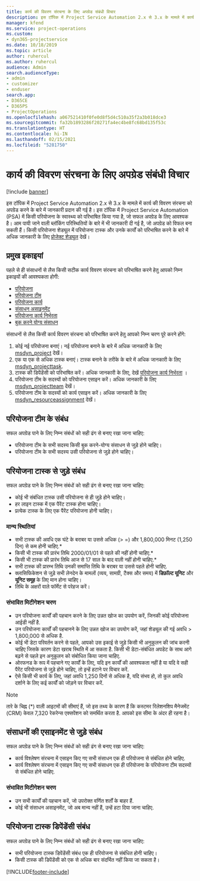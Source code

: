 ```yaml
---
title: कार्य की विवरण संरचना के लिए अपग्रेड संबंधी विचार
description: इस टॉपिक में Project Service Automation 2.x से 3.x के मामले में कार्य की विवरण संरचना को अपग्रेड करने के बारे में जानकारी प्रदान की गई है।
manager: kfend
ms.service: project-operations
ms.custom:
- dyn365-projectservice
ms.date: 10/18/2019
ms.topic: article
author: ruhercul
ms.author: ruhercul
audience: Admin
search.audienceType:
- admin
- customizer
- enduser
search.app:
- D365CE
- D365PS
- ProjectOperations
ms.openlocfilehash: a067521410f0fe0d8f5d4c510a35f2a3b018dce3
ms.sourcegitcommit: fa32b1893286f20271fa4ec4be8fc68bd135f53c
ms.translationtype: HT
ms.contentlocale: hi-IN
ms.lasthandoff: 02/15/2021
ms.locfileid: "5281750"
---
```

# <a name="upgrade-considerations-for-the-work-breakdown-structure"></a>कार्य की विवरण संरचना के लिए अपग्रेड संबंधी विचार

[!include [banner](../includes/psa-now-project-operations.md)]

इस टॉपिक में Project Service Automation 2.x से 3.x के मामले में कार्य की विवरण संरचना को अपग्रेड करने के बारे में जानकारी प्रदान की गई है। इस टॉपिक में Project Service Automation (PSA) में किसी परियोजना के स्वास्थ्य को परिभाषित किया गया है, जो सफल अपग्रेड के लिए आवश्यक है। आम पायी जाने वाली ब्लॉकिंग परिस्थितियों के बारे में भी जानकारी दी गई है, जो अपग्रेड को विफल बना सकती हैं। किसी परियोजना शेड्यूल में परियोजना टास्क और उनके कार्यों को परिभाषित करने के बारे में अधिक जानकारी के लिए [प्रोजेक्ट शेड्यूल](project-creating.md) देखें।

## <a name="key-entities"></a>प्रमुख इकाइयां
पहले से ही संसाधनों से लैस किसी सटीक कार्य विवरण संरचना को परिभाषित करने हेतु आपको निम्न इकाइयों की आवश्यकता होगी:

- [परियोजना](https://docs.microsoft.com/dynamics365/customerengagement/on-premises/developer/entities/msdyn_project)
- [परियोजना टीम](https://docs.microsoft.com/dynamics365/customerengagement/on-premises/developer/entities/msdyn_projectteam)
- [परियोजना कार्य](https://docs.microsoft.com/dynamics365/customerengagement/on-premises/developer/entities/msdyn_projecttask)
- [संसाधन असाइनमेंट](https://docs.microsoft.com/dynamics365/customerengagement/on-premises/developer/entities/msdyn_resourceassignment)
- [परियोजना कार्य निर्भरता](https://docs.microsoft.com/dynamics365/customerengagement/on-premises/developer/entities/msdyn_projecttaskdependency)
- [बुक करने योग्य संसाधन](https://docs.microsoft.com/dynamics365/customerengagement/on-premises/developer/entities/bookableresource)

संसाधनों से लैस किसी कार्य विवरण संरचना को परिभाषित करने हेतु आपको निम्न चरण पूरे करने होंगे:

1. कोई नई परियोजना बनाएं। नई परियोजना बनाने के बारे में अधिक जानकारी के लिए [msdyn_project](https://docs.microsoft.com/dynamics365/customerengagement/on-premises/developer/entities/msdyn_project) देखें।
2. एक या एक से अधिक टास्क बनाएं। टास्क बनाने के तरीके के बारे में अधिक जानकारी के लिए [msdyn_projecttask](https://docs.microsoft.com/dynamics365/customerengagement/on-premises/developer/entities/msdyn_projecttask).
3. टास्क की डिपेंडेंसी को परिभाषित करें। अधिक जानकारी के लिए, देखें [परियोजना कार्य निर्भरता](https://docs.microsoft.com/dynamics365/customerengagement/on-premises/developer/entities/msdyn_projecttaskdependency) ।
4. परियोजना टीम के सदस्यों को परियोजना एसाइन करें। अधिक जानकारी के लिए [msdyn_projectteam](https://docs.microsoft.com/dynamics365/customerengagement/on-premises/developer/entities/msdyn_projectteam) देखें।
5. परियोजना टीम के सदस्यों को कार्य एसाइन करें। अधिक जानकारी के लिए [msdyn_resourceassignment](https://docs.microsoft.com/dynamics365/customerengagement/on-premises/developer/entities/msdyn_resourceassignment) देखें।

## <a name="project-team-relationships"></a>परियोजना टीम के संबंध

सफल अपग्रेड पाने के लिए निम्न संबंधों को सही ढंग से बनाए रखा जाना चाहिए:
- परियोजना टीम के सभी सदस्य किसी बुक करने-योग्य संसाधन से जुड़े होने चाहिए।
- परियोजना टीम के सभी सदस्य उसी परियोजना से जुड़े होने चाहिए। 

## <a name="project-task-relationships"></a>परियोजना टास्क से जुड़े संबंध
सफल अपग्रेड पाने के लिए निम्न संबंधों को सही ढंग से बनाए रखा जाना चाहिए:

- कोई भी संबंधित टास्क उसी परियोजना से ही जुड़े होने चाहिए।
- हर लाइन टास्क में एक पैरेंट टास्क होना चाहिए।
- प्रत्येक टास्क के लिए एक पैरेंट परियोजना होनी चाहिए।

### <a name="valid-conditions"></a>मान्य स्थितियां

- सभी टास्क की अवधि एक घंटे के बराबर या उससे अधिक (> =) और 1,800,000 मिनट (1,250 दिन) से कम होनी चाहिए.*
- किसी भी टास्क की प्रारंभ तिथि 2000/01/01 से पहले की नहीं होनी चाहिए.*
- किसी भी टास्क की प्रारंभ तिथि आज से 17 साल के बाद वाली नहीं होनी चाहिए.*
- सभी टास्क की प्रारम्भ तिथि उनकी समाप्ति तिथि के बराबर या उससे पहले होनी चाहिए.
- क्लासिफिकेशन से जुड़े सभी लेनदेन के मामलों (व्यय, सामग्री, टैक्स और समय) में **डिफ़ॉल्ट यूनिट** और **यूनिट समूह** के लिए मान होना चाहिए।
- तिथि के अक्षरों वाले फॉर्मेट से परेहज करें।

### <a name="potential-mitigation-steps"></a>संभावित मिटीगेशन चरण
- उन परियोजना कार्यों की पहचान करने के लिए उन्नत खोज का उपयोग करें, जिनकी कोई परियोजना आईडी नहीं है.
- उन परियोजना कार्यों की पहचानने के लिए उन्नत खोज का उपयोग करें, जहां शेड्यूल की गई अवधि > 1,800,000 से अधिक है.
- कोई भी डेटा परिवर्तन करने से पहले, आपको उस इकाई से जुड़े किसी भी अनुकूलन की जांच करनी चाहिए जिसके कारण डेटा खराब स्थिति में आ सकता है. किसी भी डेटा-संबंधित अपडेट के साथ आगे बढ़ने से पहले इन अनुकूलन को संबोधित किया जाना चाहिए.
- ओरफनड के रूप में पहचाने गए कार्यों के लिए, यदि इन कार्यों की आवश्यकता नहीं है या यदि वे सही पैरेंट परियोजना से जुड़े होने चाहिए, तो इन्हें हटाने पर विचार करें.
- ऐसे किसी भी कार्य के लिए, जहां अवधि 1,250 दिनों से अधिक है, यदि संभव हो, तो कुल अवधि दर्शाने के लिए कई कार्यों को जोड़ने पर विचार करें.

> [!NOTE]
> तारे के चिह्न (\*) वाली आइटमों की सीमाएं हैं, जो इस तथ्य के कारण हैं कि कस्टमर रिलेशनशिप मैनेजमेंट (CRM) केवल 7,320 रेकरेन्स एक्सपेंशन को समर्थित करता है. आपको इस सीमा के अंदर ही रहना है।

## <a name="resource-assignment-relationships"></a>संसाधनों की एसाइनमेंट से जुड़े संबंध
सफल अपग्रेड पाने के लिए निम्न संबंधों को सही ढंग से बनाए रखा जाना चाहिए:

- कार्य विश्लेषण संरचना में एसाइन किए गए सभी संसाधन एक ही परियोजना से संबंधित होने चाहिए.
- कार्य विश्लेषण संरचना में एसाइन किए गए सभी संसाधन एक ही परियोजना के परियोजना टीम सदस्यों से संबंधित होने चाहिए.

### <a name="potential-mitigation-steps"></a>संभावित मिटीगेशन चरण
- उन सभी कार्यों की पहचान करें, जो उपरोक्त वर्णित शर्तों के बाहर हैं.  
- कोई भी संसाधन असाइनमेंट, जो अब मान्य नहीं हैं, उन्हें हटा दिया जाना चाहिए.

## <a name="project-task-dependency-relationships"></a>परियोजना टास्क डिपेंडेंसी संबंध
सफल अपग्रेड पाने के लिए निम्न संबंधों को सही ढंग से बनाए रखा जाना चाहिए:

- सभी परियोजना टास्क डिपेंडेंसी संबंध एक ही परियोजना से संबंधित होनी चाहिए।
- किसी टास्क की डिपेंडेंसी को एक से अधिक बार संदर्भित नहीं किया जा सकता है।


[!INCLUDE[footer-include](../includes/footer-banner.md)]